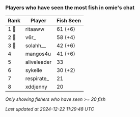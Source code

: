 ### Players who have seen the most fish in omie's chat
| Rank | Player | Fish Seen |
|------|--------|-----------|
| 1 🥇  | ritaaww  | 61 (+6) |
| 2 🥈  | v6r_  | 58 (+4) |
| 3 🥉  | solahh__  | 42 (+6) |
| 4  | mangos4u  | 41 (+6) |
| 5  | aliveleader  | 33 |
| 6  | sykelle  | 30 (+2) |
| 7  | respirate_  | 21 |
| 8  | xddjenny  | 20 |

_Only showing fishers who have seen >= 20 fish_

_Last updated at 2024-12-22 11:29:48 UTC_
